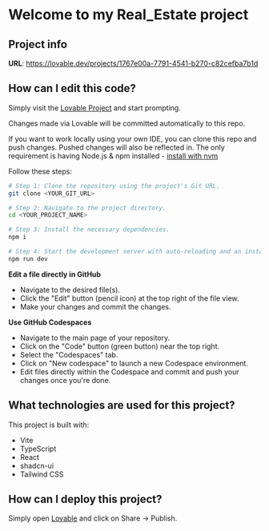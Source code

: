 # Welcome to my Real_Estate project

## Project info

**URL**: https://lovable.dev/projects/1767e00a-7791-4541-b270-c82cefba7b1d

## How can I edit this code?

Simply visit the [Lovable Project](https://lovable.dev/projects/1767e00a-7791-4541-b270-c82cefba7b1d) and start prompting.

Changes made via Lovable will be committed automatically to this repo.

If you want to work locally using your own IDE, you can clone this repo and push changes. Pushed changes will also be reflected in.
The only requirement is having Node.js & npm installed - [install with nvm](https://github.com/nvm-sh/nvm#installing-and-updating)

Follow these steps:

```sh
# Step 1: Clone the repository using the project's Git URL.
git clone <YOUR_GIT_URL>

# Step 2: Navigate to the project directory.
cd <YOUR_PROJECT_NAME>

# Step 3: Install the necessary dependencies.
npm i

# Step 4: Start the development server with auto-reloading and an instant preview.
npm run dev
```

**Edit a file directly in GitHub**

- Navigate to the desired file(s).
- Click the "Edit" button (pencil icon) at the top right of the file view.
- Make your changes and commit the changes.

**Use GitHub Codespaces**

- Navigate to the main page of your repository.
- Click on the "Code" button (green button) near the top right.
- Select the "Codespaces" tab.
- Click on "New codespace" to launch a new Codespace environment.
- Edit files directly within the Codespace and commit and push your changes once you're done.

## What technologies are used for this project?

This project is built with:

- Vite
- TypeScript
- React
- shadcn-ui
- Tailwind CSS

## How can I deploy this project?

Simply open [Lovable](https://lovable.dev/projects/1767e00a-7791-4541-b270-c82cefba7b1d) and click on Share -> Publish.

